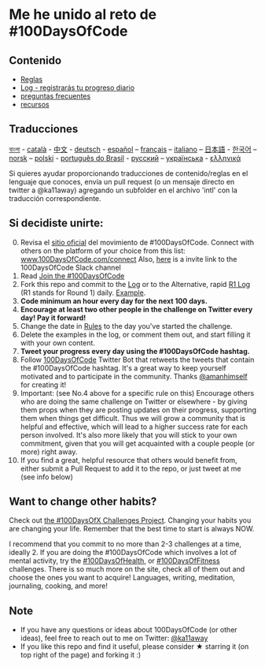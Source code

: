 # Me he unido al reto de #100DaysOfCode

## Contenido

* [Reglas](rules.md)
* [Log - registrarás tu progreso diario](log.md)
* [preguntas frecuentes](FAQ.md)
* [recursos](resources.md)

## Traducciones

[বাংলা](intl/bn/README.md) - [català](intl/ca/README.md) - [中文](intl/ch/README.md) - [deutsch](intl/de/README.md) - [español](intl/es/README.md) – [français](intl/fr/FAQ-fr.md) – [italiano](intl/it/README.md) – [日本語](intl/ja/README.md) - [한국어](intl/ko/README-ko.md) – [norsk](intl/no/README.md) –  [polski](intl/pl/README.md) - [português do Brasil](intl/pt-br/LEIAME.md) - [русский](intl/ru/README-ru.md) – [українська](intl/ua/README-ua.md) - [ελληνικά](intl/el/README.md)

Si quieres ayudar proporcionando traducciones de contenido/reglas en el lenguaje que conoces, envía un pull request (o un mensaje directo en twitter a  @ka11away) agregando un subfolder en el archivo 'intl' con la traducción correspondiente.

## Si decidiste unirte:

0. Revisa el [sitio oficial](http://100daysofcode.com/) del movimiento de #100DaysOfCode.  Connect with others on the platform of your choice from this list: www.100DaysOfCode.com/connect
    Also, [here](https://join.slack.com/t/100xcode/shared_invite/enQtNzQwMzIwMzQxODc5LWQwMjU5Mjg0N2ZiMzIzYzJiZmE0YjNiYTBiZDBjNjlkNjBmMTYxNDBmNmE2YmE2YzY4NTgzY2Y5NDQxNWY5ZDM) is a invite link to the 100DaysOfCode Slack channel
1.  Read [Join the #100DaysOfCode](https://medium.freecodecamp.com/join-the-100daysofcode-556ddb4579e4)
2.  Fork this repo and commit to the [Log](log.md) or to the Alternative, rapid [R1 Log](r1-log.md) (R1 stands for Round 1) daily. [Example](https://github.com/Kallaway/100-days-kallaway-log).
3.  **Code minimum an hour every day for the next 100 days.**
4.  **Encourage at least two other people in the challenge on Twitter every day! Pay it forward!**
5.  Change the date in [Rules](rules.md) to the day you've started the challenge.
6.  Delete the examples in the log, or comment them out, and start filling it with your own content.
7.  **Tweet your progress every day using the #100DaysOfCode hashtag.**
8.  Follow [100DaysOfCode](https://twitter.com/_100DaysOfCode) Twitter Bot that retweets the tweets that contain the #100DaysOfCode hashtag. It's a great way to keep yourself motivated and to participate in the community. Thanks [@amanhimself](https://twitter.com/amanhimself) for creating it!
9.  Important: (see No.4 above for a specific rule on this) Encourage others who are doing the same challenge on Twitter or elsewhere - by giving them props when they are posting updates on their progress, supporting them when things get difficult. Thus we will grow a community that is helpful and effective, which will lead to a higher success rate for each person involved. It's also more likely that you will stick to your own commitment, given that you will get acquainted with a couple people (or more) right away.
10.  If you find a great, helpful resource that others would benefit from, either submit a Pull Request to add it to the repo, or just tweet at me (see info below)

## Want to change other habits?

Check out [the #100DaysOfX Challenges Project](http://100daysofx.com/). Changing your habits you are changing your life. Remember that the best time to start is always NOW.

I recommend that you commit to no more than 2-3 challenges at a time, ideally 2. If you are doing the #100DaysOfCode which involves a lot of mental activity, try the [#100DaysOfHealth](http://100daysofx.com/where-x-is/health/), or [#100DaysOfFitness](http://100daysofx.com/challenges/) challenges. There is so much more on the site, check all of them out and choose the ones you want to acquire! Languages, writing, meditation, journaling, cooking, and more!

## Note

* If you have any questions or ideas about 100DaysOfCode (or other ideas), feel free to reach out to me on Twitter: [@ka11away](https://twitter.com/ka11away)
* If you like this repo and find it useful, please consider &#9733; starring it (on top right of the page) and forking it :)
